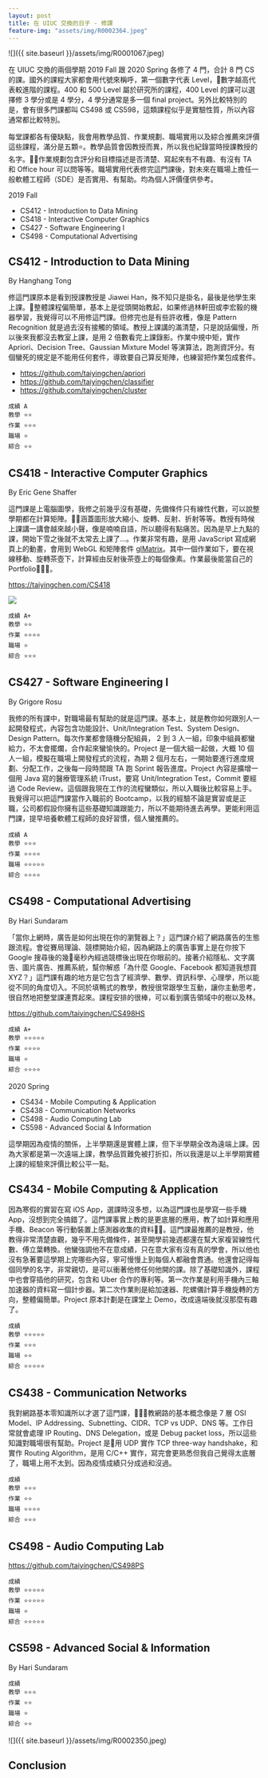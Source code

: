 ```yaml
---
layout: post
title: 在 UIUC 交換的日子 - 修課
feature-img: "assets/img/R0002364.jpeg"
---
```


![]({{ site.baseurl }}/assets/img/R0001067.jpeg)

在 UIUC 交換的兩個學期 2019 Fall 跟 2020 Spring 各修了 4 門，合計 8 門 CS 的課。國外的課程大家都會用代號來稱呼，第一個數字代表 Level，數字越高代表較進階的課程。400 和 500 Level 屬於研究所的課程，400 Level 的課可以選擇修 3 學分或是 4 學分，4 學分通常是多一個 final project。另外比較特別的是，會有很多門課都叫 CS498 或 CS598，這類課程似乎是實驗性質，所以內容通常都比較特別。

每堂課都各有優缺點，我會用教學品質、作業規劃、職場實用以及綜合推薦來評價這些課程，滿分是五顆⭐️。教學品質會因教授而異，所以我也紀錄當時授課教授的名字。作業規劃包含評分和目標描述是否清楚、寫起來有不有趣、有沒有 TA 和 Office hour 可以問等等。職場實用代表修完這門課後，對未來在職場上擔任一般軟體工程師（SDE）是否實用、有幫助。均為個人評價僅供參考。

2019 Fall
* CS412 - Introduction to Data Mining
* CS418 - Interactive Computer Graphics
* CS427 - Software Engineering I
* CS498 - Computational Advertising

## CS412 - Introduction to Data Mining

By Hanghang Tong

修這門課原本是看到授課教授是 Jiawei Han，殊不知只是掛名，最後是他學生來上課。整體課程偏簡單，基本上是從頭開始教起，如果修過林軒田或李宏毅的機器學習，我覺得可以不用修這門課。但修完也是有些許收穫，像是 Pattern Recognition 就是過去沒有接觸的領域。教授上課講的滿清楚，只是說話偏慢，所以後來我都沒去教室上課，是用 2 倍數看完上課錄影。作業中規中矩，實作 Apriori、Decision Tree、Gaussian Mixture Model 等演算法，跑測資評分。有個蠻死的規定是不能用任何套件，導致要自己算反矩陣，也練習把作業包成套件。

* https://github.com/taiyingchen/apriori
* https://github.com/taiyingchen/classifier
* https://github.com/taiyingchen/cluster

```
成績 A
教學 ⭐️⭐️
作業 ⭐️⭐️⭐️
職場 ⭐
綜合 ⭐️⭐
```

## CS418 - Interactive Computer Graphics

By Eric Gene Shaffer

這門課是上電腦圖學，我修之前幾乎沒有基礎，先備條件只有線性代數，可以說整學期都在計算矩陣。涵蓋圖形放大縮小、旋轉、反射、折射等等。教授有時候上課講一講會越來越小聲，像是喃喃自語，所以聽得有點痛苦。因為是早上九點的課，開始下雪之後就不太常去上課了...。作業非常有趣，是用 JavaScript 寫成網頁上的動畫，會用到 WebGL 和矩陣套件 [glMatrix](http://glmatrix.net/)。其中一個作業如下，要在視線移動、旋轉茶壺下，計算經由反射後茶壺上的每個像素。作業最後能當自己的 Portfolio。

https://taiyingchen.com/CS418

![](https://taiyingchen.com/CS418/MP3/img/animation.gif)

```
成績 A+
教學 ⭐️⭐️
作業 ⭐️⭐️⭐️⭐️
職場 ⭐️
綜合 ⭐️⭐️⭐️
```

## CS427 - Software Engineering I

By Grigore Rosu

我修的所有課中，對職場最有幫助的就是這門課。基本上，就是教你如何跟別人一起開發程式，內容包含功能設計、Unit/Integration Test、System Design、Design Pattern。每次作業都會隨機分配組員， 2 到 3 人一組，印象中組員都蠻給力，不太會擺爛，合作起來蠻愉快的。Project 是一個大組一起做，大概 10 個人一組，模擬在職場上開發程式的流程，為期 2 個月左右，一開始要進行進度規劃、分配工作，之後每一段時間跟 TA 跑 Sprint 報告進度。Project 內容是擴增一個用 Java 寫的醫療管理系統 iTrust，要寫 Unit/Integration Test，Commit 要經過 Code Review。這個跟我現在工作的流程蠻類似，所以入職後比較容易上手。我覺得可以把這門課當作入職前的 Bootcamp，以我的經驗不論是實習或是正職，公司都假設你擁有這些基礎知識跟能力，所以不能期待進去再學。更能利用這門課，提早培養軟體工程師的良好習慣，個人蠻推薦的。

```
成績 A
教學 ⭐️⭐️⭐️
作業 ⭐️⭐️⭐️⭐️
職場 ⭐️⭐️⭐️⭐️⭐️
綜合 ⭐️⭐️⭐️⭐ 
```

## CS498 - Computational Advertising

By Hari Sundaram

「當你上網時，廣告是如何出現在你的瀏覽器上？」這門課介紹了網路廣告的生態跟流程。會從賽局理論、競標開始介紹，因為網路上的廣告事實上是在你按下 Google 搜尋後的幾毫秒內經過競標後出現在你眼前的。接著介紹隱私、文字廣告、圖片廣告、推薦系統，幫你解惑「為什麼 Google、Facebook 都知道我想買 XYZ？」這門課有趣的地方是它包含了經濟學、數學、資訊科學、心理學，所以能從不同的角度切入。不同於填鴨式的教學，教授很常跟學生互動，讓你主動思考，很自然地把整堂課連貫起來。課程安排的很棒，可以看到廣告領域中的樹以及林。

https://github.com/taiyingchen/CS498HS

```
成績 A+
教學 ⭐️⭐️⭐️⭐️⭐️
作業 ⭐️⭐️⭐️⭐️
職場 ⭐️
綜合 ⭐️⭐️⭐️⭐️
```

2020 Spring
* CS434 - Mobile Computing & Application
* CS438 - Communication Networks
* CS498 - Audio Computing Lab
* CS598 - Advanced Social & Information

這學期因為疫情的關係，上半學期還是實體上課，但下半學期全改為遠端上課。因為大家都是第一次遠端上課，教學品質難免被打折扣，所以我還是以上半學期實體上課的經驗來評價比較公平一點。

## CS434 - Mobile Computing & Application

因為寒假的實習在寫 iOS App，選課時沒多想，以為這門課也是學寫一些手機 App，沒想到完全搞錯了。這門課事實上教的是更底層的應用，教了如計算和應用手機、Beacon 等行動裝置上感測器收集的資料。這門課最推薦的是教授，他教得非常清楚直觀，幾乎不用先備條件，甚至開學前幾週都還在幫大家複習線性代數、傅立葉轉換。他蠻強調他不在意成績，只在意大家有沒有真的學會，所以他也沒有急著要這學期上完哪些內容，寧可慢慢上到每個人都融會貫通。他還會記得每個同學的名字，非常親切，是可以衝著他修任何他開的課。除了基礎知識外，課程中也會穿插他的研究，包含和 Uber 合作的專利等。第一次作業是利用手機內三軸加速器的資料寫一個計步器。第二次作業則是給加速器、陀螺儀計算手機旋轉的方向，整體偏簡單。Project 原本計劃是在課堂上 Demo，改成遠端後就沒那麼有趣了。

```
成績
教學 ⭐️⭐️⭐️⭐️⭐️
作業 ⭐️⭐️⭐️
職場 ⭐️⭐️
綜合 ⭐️⭐️⭐️⭐️⭐️
```

## CS438 - Communication Networks

我對網路基本零知識所以才選了這門課，教網路的基本概念像是 7 層 OSI Model、IP Addressing、Subnetting、CIDR、TCP vs UDP、DNS 等。工作日常就會處理 IP Routing、DNS Delegation，或是 Debug packet loss，所以這些知識對職場很有幫助。Project 是用 UDP 實作 TCP three-way handshake，和實作 Routing Algorithm，是用 C/C++ 實作，寫完會更熟悉但我自己覺得太底層了，職場上用不太到。因為疫情成績只分成過和沒過。

```
成績
教學 ⭐️⭐️⭐️
作業 ⭐️⭐️
職場 ⭐️⭐️⭐️⭐️
綜合 ⭐️⭐️⭐️
```

## CS498 - Audio Computing Lab



https://github.com/taiyingchen/CS498PS

```
成績
教學 ⭐️⭐️⭐️⭐️⭐️
作業 ⭐️⭐️⭐️⭐️⭐️
職場 ⭐️
綜合 ⭐️⭐️⭐️⭐️⭐️
```

## CS598 - Advanced Social & Information

By Hari Sundaram

```
成績
教學 ⭐️⭐️⭐️
作業 ⭐️⭐️
職場 ⭐️
綜合 ⭐️⭐️
```

![]({{ site.baseurl }}/assets/img/R0002350.jpeg)

## Conclusion
